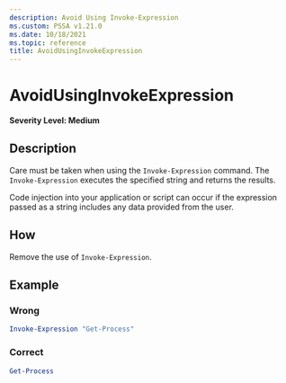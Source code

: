 ```yaml
---
description: Avoid Using Invoke-Expression
ms.custom: PSSA v1.21.0
ms.date: 10/18/2021
ms.topic: reference
title: AvoidUsingInvokeExpression
---
```

# AvoidUsingInvokeExpression

**Severity Level: Medium**

## Description

Care must be taken when using the `Invoke-Expression` command. The `Invoke-Expression` executes the
specified string and returns the results.

Code injection into your application or script can occur if the expression passed as a string
includes any data provided from the user.

## How

Remove the use of `Invoke-Expression`.

## Example

### Wrong

```powershell
Invoke-Expression "Get-Process"
```

### Correct

```powershell
Get-Process
```
